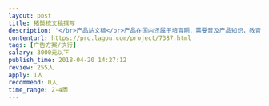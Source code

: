 ```yaml
---                
layout: post       
title: 猪鬃梳文稿撰写           
description: '</br>产品站文稿</br>产品在国内还属于培育期，需要普及产品知识，教育和引导用户。</br>一段简短而实用的广告文案，能够抓住产品卖点，了解用户心理，引起用户共鸣，从而对产品产生兴趣，并进行购买。</br>'     
contenturl: https://pro.lagou.com/project/7387.html      
tags: [广告方案/执行]            
salary: 3000元以下          
publish_time: 2018-04-20 14:27:12         
review: 255人                   
apply: 1人                   
recommend: 0人                   
time_range: 2-4周              
---                 
```

